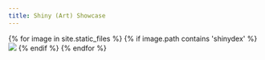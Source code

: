 ```yaml
---
title: Shiny (Art) Showcase
---
```


{% for image in site.static_files %}
    {% if image.path contains 'shinydex' %}
        <img src="{{ site.baseurl }}{{ image.path }}" />
    {% endif %}
{% endfor %}
